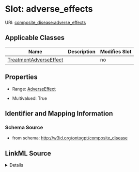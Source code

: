 

# Slot: adverse_effects

URI: [composite_disease:adverse_effects](http://w3id.org/ontogpt/composite_disease/adverse_effects)



<!-- no inheritance hierarchy -->





## Applicable Classes

| Name | Description | Modifies Slot |
| --- | --- | --- |
| [TreatmentAdverseEffect](TreatmentAdverseEffect.md) |  |  no  |







## Properties

* Range: [AdverseEffect](AdverseEffect.md)

* Multivalued: True





## Identifier and Mapping Information







### Schema Source


* from schema: http://w3id.org/ontogpt/composite_disease




## LinkML Source

<details>
```yaml
name: adverse_effects
from_schema: http://w3id.org/ontogpt/composite_disease
rank: 1000
multivalued: true
alias: adverse_effects
owner: TreatmentAdverseEffect
domain_of:
- TreatmentAdverseEffect
range: AdverseEffect

```
</details>
